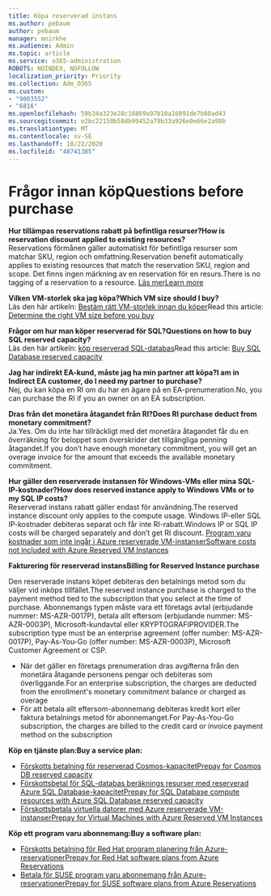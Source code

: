 ```yaml
---
title: Köpa reserverad instans
ms.author: pebaum
author: pebaum
manager: mnirkhe
ms.audience: Admin
ms.topic: article
ms.service: o365-administration
ROBOTS: NOINDEX, NOFOLLOW
localization_priority: Priority
ms.collection: Adm_O365
ms.custom:
- "9003552"
- "6816"
ms.openlocfilehash: 59b34a323e28c16869a97b10a16091de7b80ad43
ms.sourcegitcommit: e2bc22150b58db99452a79b33a926e0e66e2a98b
ms.translationtype: MT
ms.contentlocale: sv-SE
ms.lasthandoff: 10/22/2020
ms.locfileid: "48741385"
---
```

# <a name="questions-before-purchase"></a><span data-ttu-id="fc037-102">Frågor innan köp</span><span class="sxs-lookup"><span data-stu-id="fc037-102">Questions before purchase</span></span>

<span data-ttu-id="fc037-103">**Hur tillämpas reservations rabatt på befintliga resurser?**</span><span class="sxs-lookup"><span data-stu-id="fc037-103">**How is reservation discount applied to existing resources?**</span></span>  
<span data-ttu-id="fc037-104">Reservations förmånen gäller automatiskt för befintliga resurser som matchar SKU, region och omfattning.</span><span class="sxs-lookup"><span data-stu-id="fc037-104">Reservation benefit automatically applies to existing resources that match the reservation SKU, region and scope.</span></span> <span data-ttu-id="fc037-105">Det finns ingen märkning av en reservation för en resurs.</span><span class="sxs-lookup"><span data-stu-id="fc037-105">There is no tagging of a reservation to a resource.</span></span> [<span data-ttu-id="fc037-106">Läs mer</span><span class="sxs-lookup"><span data-stu-id="fc037-106">Learn more</span></span>](https://docs.microsoft.com/azure/cost-management-billing/reservations/save-compute-costs-reservations?WT.mc_id=Portal-Microsoft_Azure_Support#how-reservation-discount-is-applied) 

<span data-ttu-id="fc037-107">**Vilken VM-storlek ska jag köpa?**</span><span class="sxs-lookup"><span data-stu-id="fc037-107">**Which VM size should I buy?**</span></span>  
<span data-ttu-id="fc037-108">Läs den här artikeln: [Bestäm rätt VM-storlek innan du köper](https://docs.microsoft.com/azure/virtual-machines/windows/prepay-reserved-vm-instances?toc=/azure/billing/TOC.json&WT.mc_id=Portal-Microsoft_Azure_Support#determine-the-right-vm-size-before-you-buy)</span><span class="sxs-lookup"><span data-stu-id="fc037-108">Read this article: [Determine the right VM size before you buy](https://docs.microsoft.com/azure/virtual-machines/windows/prepay-reserved-vm-instances?toc=/azure/billing/TOC.json&WT.mc_id=Portal-Microsoft_Azure_Support#determine-the-right-vm-size-before-you-buy)</span></span>

<span data-ttu-id="fc037-109">**Frågor om hur man köper reserverad för SQL?**</span><span class="sxs-lookup"><span data-stu-id="fc037-109">**Questions on how to buy SQL reserved capacity?**</span></span>  
<span data-ttu-id="fc037-110">Läs den här artikeln: [köp reserverad SQL-databas](https://docs.microsoft.com/azure/sql-database/sql-database-reserved-capacity?toc=/azure/billing/TOC.json&WT.mc_id=Portal-Microsoft_Azure_Support#buy-sql-database-reserved-capacity)</span><span class="sxs-lookup"><span data-stu-id="fc037-110">Read this article: [Buy SQL Database reserved capacity](https://docs.microsoft.com/azure/sql-database/sql-database-reserved-capacity?toc=/azure/billing/TOC.json&WT.mc_id=Portal-Microsoft_Azure_Support#buy-sql-database-reserved-capacity)</span></span>

<span data-ttu-id="fc037-111">**Jag har indirekt EA-kund, måste jag ha min partner att köpa?**</span><span class="sxs-lookup"><span data-stu-id="fc037-111">**I am in Indirect EA customer, do I need my partner to purchase?**</span></span>  
<span data-ttu-id="fc037-112">Nej, du kan köpa en RI om du har en ägare på en EA-prenumeration.</span><span class="sxs-lookup"><span data-stu-id="fc037-112">No, you can purchase the RI if you an owner on an EA subscription.</span></span>

<span data-ttu-id="fc037-113">**Dras från det monetära åtagandet från RI?**</span><span class="sxs-lookup"><span data-stu-id="fc037-113">**Does RI purchase deduct from monetary commitment?**</span></span>  
<span data-ttu-id="fc037-114">Ja.</span><span class="sxs-lookup"><span data-stu-id="fc037-114">Yes.</span></span> <span data-ttu-id="fc037-115">Om du inte har tillräckligt med det monetära åtagandet får du en överräkning för beloppet som överskrider det tillgängliga penning åtagandet.</span><span class="sxs-lookup"><span data-stu-id="fc037-115">If you don’t have enough monetary commitment, you will get an overage invoice for the amount that exceeds the available monetary commitment.</span></span>

<span data-ttu-id="fc037-116">**Hur gäller den reserverade instansen för Windows-VMs eller mina SQL-IP-kostnader?**</span><span class="sxs-lookup"><span data-stu-id="fc037-116">**How does reserved instance apply to Windows VMs or to my SQL IP costs?**</span></span>  
<span data-ttu-id="fc037-117">Reserverad instans rabatt gäller endast för användning.</span><span class="sxs-lookup"><span data-stu-id="fc037-117">The reserved instance discount only applies to the compute usage.</span></span> <span data-ttu-id="fc037-118">Windows IP-eller SQL IP-kostnader debiteras separat och får inte RI-rabatt.</span><span class="sxs-lookup"><span data-stu-id="fc037-118">Windows IP or SQL IP costs will be charged separately and don’t get RI discount.</span></span> [<span data-ttu-id="fc037-119">Program varu kostnader som inte ingår i Azure reserverade VM-instanser</span><span class="sxs-lookup"><span data-stu-id="fc037-119">Software costs not included with Azure Reserved VM Instances</span></span>](https://docs.microsoft.com/azure/billing/billing-reserved-instance-windows-software-costs?WT.mc_id=Portal-Microsoft_Azure_Support)  
      
<span data-ttu-id="fc037-120">**Fakturering för reserverad instans**</span><span class="sxs-lookup"><span data-stu-id="fc037-120">**Billing for Reserved Instance purchase**</span></span>  
      
<span data-ttu-id="fc037-121">Den reserverade instans köpet debiteras den betalnings metod som du väljer vid inköps tillfället.</span><span class="sxs-lookup"><span data-stu-id="fc037-121">The reserved instance purchase is charged to the payment method tied to the subscription that you select at the time of purchase.</span></span> <span data-ttu-id="fc037-122">Abonnemangs typen måste vara ett företags avtal (erbjudande nummer: MS-AZR-0017P), betala allt eftersom (erbjudande nummer: MS-AZR-0003P), Microsoft-kundavtal eller KRYPTOGRAFIPROVIDER.</span><span class="sxs-lookup"><span data-stu-id="fc037-122">The subscription type must be an enterprise agreement (offer number: MS-AZR-0017P), Pay-As-You-Go (offer number: MS-AZR-0003P), Microsoft Customer Agreement or CSP.</span></span>

-   <span data-ttu-id="fc037-123">När det gäller en företags prenumeration dras avgifterna från den monetära åtagande personens pengar och debiteras som överliggande.</span><span class="sxs-lookup"><span data-stu-id="fc037-123">For an enterprise subscription, the charges are deducted from the enrollment's monetary commitment balance or charged as overage</span></span>
-   <span data-ttu-id="fc037-124">För att betala allt eftersom-abonnemang debiteras kredit kort eller faktura betalnings metod för abonnemanget.</span><span class="sxs-lookup"><span data-stu-id="fc037-124">For Pay-As-You-Go subscription, the charges are billed to the credit card or invoice payment method on the subscription</span></span>

<span data-ttu-id="fc037-125">**Köp en tjänste plan:**</span><span class="sxs-lookup"><span data-stu-id="fc037-125">**Buy a service plan:**</span></span>

-   [<span data-ttu-id="fc037-126">Förskotts betalning för reserverad Cosmos-kapacitet</span><span class="sxs-lookup"><span data-stu-id="fc037-126">Prepay for Cosmos DB reserved capacity</span></span>](https://docs.microsoft.com/azure/cosmos-db/cosmos-db-reserved-capacity?WT.mc_id=Portal-Microsoft_Azure_Support)
-   [<span data-ttu-id="fc037-127">Förskottsbetal för SQL-databas beräknings resurser med reserverad Azure SQL Database-kapacitet</span><span class="sxs-lookup"><span data-stu-id="fc037-127">Prepay for SQL Database compute resources with Azure SQL Database reserved capacity</span></span>](https://docs.microsoft.com/azure/sql-database/sql-database-reserved-capacity?WT.mc_id=Portal-Microsoft_Azure_Support)
-   [<span data-ttu-id="fc037-128">Förskottsbetala virtuella datorer med Azure reserverade VM-instanser</span><span class="sxs-lookup"><span data-stu-id="fc037-128">Prepay for Virtual Machines with Azure Reserved VM Instances</span></span>](https://docs.microsoft.com/azure/virtual-machines/windows/prepay-reserved-vm-instances?WT.mc_id=Portal-Microsoft_Azure_Support)

<span data-ttu-id="fc037-129">**Köp ett program varu abonnemang:**</span><span class="sxs-lookup"><span data-stu-id="fc037-129">**Buy a software plan:**</span></span>

-   [<span data-ttu-id="fc037-130">Förskotts betalning för Red Hat program planering från Azure-reservationer</span><span class="sxs-lookup"><span data-stu-id="fc037-130">Prepay for Red Hat software plans from Azure Reservations</span></span>](https://docs.microsoft.com/azure/virtual-machines/linux/prepay-rhel-software-charges?WT.mc_id=Portal-Microsoft_Azure_Support)
-   [<span data-ttu-id="fc037-131">Betala för SUSE program varu abonnemang från Azure-reservationer</span><span class="sxs-lookup"><span data-stu-id="fc037-131">Prepay for SUSE software plans from Azure Reservations</span></span>](https://docs.microsoft.com/azure/virtual-machines/linux/prepay-suse-software-charges?WT.mc_id=Portal-Microsoft_Azure_Support)